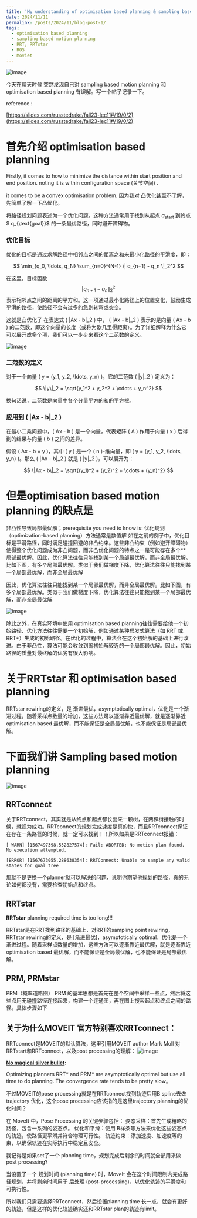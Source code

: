 ```yaml
---
title: 'My understanding of optimisation based planning & sampling based motion planning'
date: 2024/11/11
permalink: /posts/2024/11/blog-post-1/
tags:
  - optimisation based planning
  - sampling based motion planning
  - RRT; RRTstar
  - ROS
  - Moviet
---
```

![image](https://github.com/user-attachments/assets/b17911b1-feee-4986-ba18-adf1aa812f61)

今天在聊天时候 突然发现自己对 sampling based motion planning 和 optimisation based planning 有误解。写一个帖子记录一下。

reference :

[https://slides.com/russtedrake/fall23-lec11#/19/0/2](https://slides.com/russtedrake/fall23-lec11#/19/0/2)

# 首先介绍 optimisation based planning

Firstly, it comes to how to minimize the distance within start position and end position. noting it is within configuration space (关节空间) . 



it comes to be a convex optimisation problem. 
因为我对 凸优化甚至不了解，先简单了解一下凸优化。

将路径规划问题表述为一个优化问题。这种方法通常用于找到从起点 $q_{\text{start}}$ 到终点 $ q_{\text{goal}}$ 的一条最优路径，同时避开障碍物。

### 优化目标

优化的目标是通过求解路径中相邻点之间的距离之和来最小化路径的平滑度，即：

$$
\min_{q_0, \ldots, q_N} \sum_{n=0}^{N-1} \| q_{n+1} - q_n \|_2^2
$$

在这里，目标函数 $$| q_{n+1} - q_n \|_2^2 $$ 表示相邻点之间的距离的平方和。这一项通过最小化路径上的位置变化，鼓励生成平滑的路径，使路径不会有过多的急剧转弯或突变。

这就是凸优化了
在表达式 \( \|Ax - b\|_2 \) 中， \( \|Ax - b\|_2 \) 表示的是向量 \( Ax - b \) 的二范数，即这个向量的长度（或称为欧几里得距离）。为了详细解释为什么它可以展开成多个项，我们可以一步步来看这个二范数的定义。

![image](https://github.com/user-attachments/assets/104b0641-44f6-43f4-a648-8770f17e022f)

### 二范数的定义

对于一个向量 \( y = (y_1, y_2, \ldots, y_n) \)，它的二范数 \( \|y\|_2 \) 定义为：

$$
\|y\|_2 = \sqrt{y_1^2 + y_2^2 + \cdots + y_n^2}
$$

换句话说，二范数是向量中各个分量平方的和的平方根。

### 应用到 \( \|Ax - b\|_2 \)

在最小二乘问题中，\( Ax - b \) 是一个向量，代表矩阵 \( A \) 作用于向量 \( x \) 后得到的结果与向量 \( b \) 之间的差异。

假设 \( Ax - b = y \)，其中 \( y \) 是一个 \( n \)-维向量，即 \( y = (y_1, y_2, \ldots, y_n) \)。那么 \( \|Ax - b\|_2 \) 就是 \( \|y\|_2 \)，可以展开为：

$$
\|Ax - b\|_2 = \sqrt{(y_1)^2 + (y_2)^2 + \cdots + (y_n)^2}
$$


# 但是optimisation based motion planning 的缺点是

非凸性导致局部最优解；prerequisite you need to know is: 优化规划（optimization-based planning）方法通常是数值解
如在之前的例子中，优化目标是平滑路径，同时满足碰撞回避的非凸约束。这些非凸约束（例如避开障碍物）使得整个优化问题成为非凸问题，而非凸优化问题的特点之一是可能存在多个**局部最优解。因此，优化算法往往只能找到某一个局部最优解，而非全局最优解。比如下图，有多个局部最优解。类似于我们做梯度下降，优化算法往往只能找到某一个局部最优解，而非全局最优解



因此，优化算法往往只能找到某一个局部最优解，而非全局最优解。比如下图，有多个局部最优解。类似于我们做梯度下降，优化算法往往只能找到某一个局部最优解，而非全局最优解



![image](https://github.com/user-attachments/assets/239cb595-8b90-41aa-b280-0ba15ae16034)

除此之外，在真实环境中使用 optimisation based planning往往需要给他一个初始路径、优化方法往往需要一个初始解，例如通过某种启发式算法（如 RRT 或 RRT*）生成的初始路径。在优化的过程中，算法会在这个初始解的基础上进行改进。由于非凸性，算法可能会收敛到离初始解较近的一个局部最优解。因此，初始路径的质量对最终解的优劣有很大影响。

# 关于RRTstar 和 optimisation based planning

RRTstar rewiring的定义，是 渐进最优，asymptotically optimal，优化是一个渐进过程。随着采样点数量的增加，这些方法可以逐渐靠近最优解，就是逐渐靠近optimisation based 最优解，而不能保证是全局最优解，也不能保证是局部最优解。

# 下面我们讲 Sampling based motion planning
![image](https://github.com/user-attachments/assets/6065a323-f505-47cd-8044-f370c6781a54)

## RRTconnect

关于RRTconnect，其实就是从终点和起点都长出来一颗树，在两棵树接触的时候，就视为成功。RRTconnect的规划完成速度是真的快，而且RRTconnect保证在存在一条路径的时候，就一定可以找到！！所以如果是RRTconnect报错：

```
[ WARN] [1567497398.552827574]: Fail: ABORTED: No motion plan found. No execution attempted.

[ERROR] [1567673055.288638354]: RRTConnect: Unable to sample any valid states for goal tree
```

那就不是更换一个planner就可以解决的问题，说明你期望他规划的路径，真的无论如何都没有，需要检查初始点和终点。

## RRTstar

**RRTstar** planning required time is too long!!!

RRTstar是在RRT找到路径的基础上，对RRT的sampling point rewiring，RRTstar rewiring的定义，是 [渐进最优]，asymptotically optimal，优化是一个渐进过程。随着采样点数量的增加，这些方法可以逐渐靠近最优解，就是逐渐靠近optimisation based 最优解，而不能保证是全局最优解，也不能保证是局部最优解。

## PRM, PRMstar

PRM（概率道路图）
PRM 的基本思想是首先在整个空间中采样一些点，然后将这些点用无碰撞路径连接起来，构建一个连通图，再在图上搜索起点和终点之间的路径。具体步骤如下


## 关于为什么MOVEIT 官方特别喜欢RRTconnect：
RRTconnect是MOVEIT的默认算法，这里引用MOVEIT author Mark Moll 对RRTstart和RRTconnect，以及post processing的理解：
![image](https://github.com/user-attachments/assets/f6b54528-4864-40e7-9c43-b3f76e7c0319)

**[No magical silver bullet](https://github.com/moveit/moveit/issues/197#issuecomment-249446353):**

Optimizing planners RRT* and PRM* are asymptotically optimal but use all time to do planning. The convergence rate tends to be pretty slow。


不过MOVEIT的pose processing就是在RRTconnect找到轨迹后用B spline去做trajectory 优化，这个pose processing应该指的是这里trajectory planning的优化时间？

在 MoveIt 中，Pose Processing 的关键步骤包括：
姿态采样：首先生成粗略的路径，包含一系列的姿态点。
优化和平滑：使用 B样条等方法来优化这些姿态点的轨迹，使路径更平滑并符合物理可行性。
轨迹约束：添加速度、加速度等约束，以确保轨迹在实际执行中稳定且安全。

我记得是如果set了一个 planning time，规划完成后剩余的时间就全部用来做post processing?

当设置了一个 规划时间 (planning time) 时，MoveIt 会在这个时间限制内完成路径规划，并将剩余时间用于 后处理 (post-processing)，以优化轨迹的平滑度和可执行性。

所以我们只需要选择RRTconnect，然后设置planning time 长一点，就会有更好的轨迹，但是这样的优化轨迹确实还和RRTstar plan的轨迹有limit。

